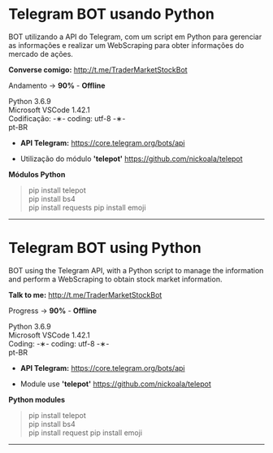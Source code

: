 # Telegram BOT usando Python

BOT utilizando a API do Telegram, com um script em Python para gerenciar as informações e realizar um WebScraping para obter informações do mercado de ações.

<strong>Converse comigo:</strong> http://t.me/TraderMarketStockBot

Andamento -> <strong>90%</strong> - <strong>Offline</strong>

Python 3.6.9 </br>
Microsoft VSCode 1.42.1 </br>
Codificação: -&lowast;- coding: utf-8 -&lowast;- </br>
pt-BR </br> 

* <strong>API Telegram:</strong> https://core.telegram.org/bots/api

* Utilização do módulo <strong>'telepot'</strong> https://github.com/nickoala/telepot

<strong>Módulos Python</strong>

> pip install telepot </br> 
> pip install bs4 </br>
> pip install requests
> pip install emoji

---------------------------------------------------------------------------------------------------------------------------------

# Telegram BOT using Python

BOT using the Telegram API, with a Python script to manage the information and perform a WebScraping to obtain stock market information.

<strong>Talk to me:</strong> http://t.me/TraderMarketStockBot

Progress -> <strong>90%</strong> - <strong>Offline</strong>

Python 3.6.9 </br>
Microsoft VSCode 1.42.1 </br>
Coding: -&lowast;- coding: utf-8 -&lowast;- </br>
pt-BR </br>

* <strong>API Telegram:</strong> https://core.telegram.org/bots/api

* Module use <strong>'telepot'</strong> https://github.com/nickoala/telepot

<strong>Python modules</strong>

> pip install telepot </br>
> pip install bs4 </br>
> pip install request
> pip install emoji

---------------------------------------------------------------------------------------------------------------------------------
